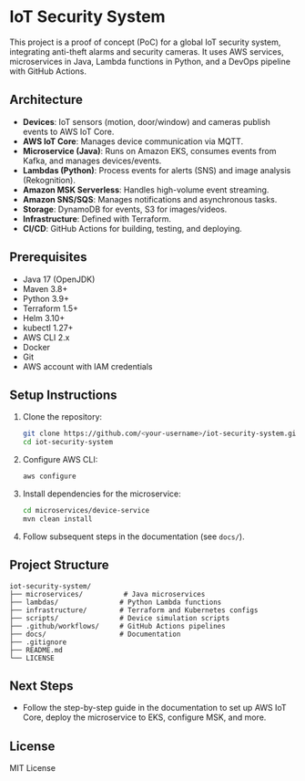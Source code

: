 # IoT Security System

This project is a proof of concept (PoC) for a global IoT security system, integrating anti-theft alarms and security cameras. It uses AWS services, microservices in Java, Lambda functions in Python, and a DevOps pipeline with GitHub Actions.

## Architecture
- **Devices**: IoT sensors (motion, door/window) and cameras publish events to AWS IoT Core.
- **AWS IoT Core**: Manages device communication via MQTT.
- **Microservice (Java)**: Runs on Amazon EKS, consumes events from Kafka, and manages devices/events.
- **Lambdas (Python)**: Process events for alerts (SNS) and image analysis (Rekognition).
- **Amazon MSK Serverless**: Handles high-volume event streaming.
- **Amazon SNS/SQS**: Manages notifications and asynchronous tasks.
- **Storage**: DynamoDB for events, S3 for images/videos.
- **Infrastructure**: Defined with Terraform.
- **CI/CD**: GitHub Actions for building, testing, and deploying.

## Prerequisites
- Java 17 (OpenJDK)
- Maven 3.8+
- Python 3.9+
- Terraform 1.5+
- Helm 3.10+
- kubectl 1.27+
- AWS CLI 2.x
- Docker
- Git
- AWS account with IAM credentials

## Setup Instructions
1. Clone the repository:
   ```bash
   git clone https://github.com/<your-username>/iot-security-system.git
   cd iot-security-system
   ```
2. Configure AWS CLI:
   ```bash
   aws configure
   ```
3. Install dependencies for the microservice:
   ```bash
   cd microservices/device-service
   mvn clean install
   ```
4. Follow subsequent steps in the documentation (see `docs/`).

## Project Structure
```
iot-security-system/
├── microservices/          # Java microservices
├── lambdas/               # Python Lambda functions
├── infrastructure/        # Terraform and Kubernetes configs
├── scripts/               # Device simulation scripts
├── .github/workflows/     # GitHub Actions pipelines
├── docs/                  # Documentation
├── .gitignore
├── README.md
└── LICENSE
```

## Next Steps
- Follow the step-by-step guide in the documentation to set up AWS IoT Core, deploy the microservice to EKS, configure MSK, and more.

## License
MIT License